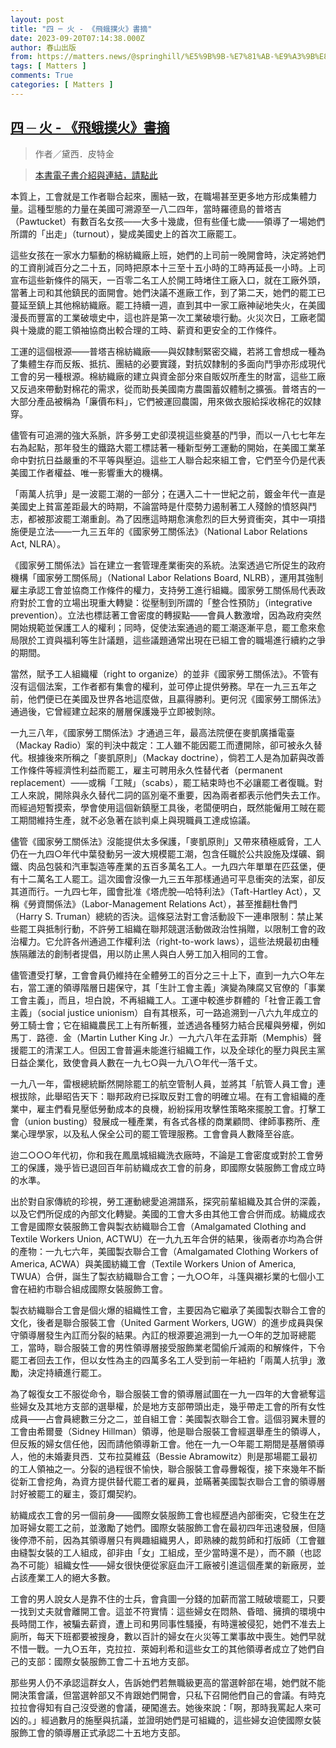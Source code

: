```yaml
---
layout: post
title: "四 ─ 火 - 《飛蛾撲火》書摘"
date: 2023-09-20T07:14:38.000Z
author: 春山出版
from: https://matters.news/@springhill/%E5%9B%9B-%E7%81%AB-%E9%A3%9B%E8%9B%BE%E6%92%B2%E7%81%AB-%E6%9B%B8%E6%91%98-bafybeigfwprg2t3lmcbyxkuqwhdy6zklyamyjumt37url3eqafuc3j34yq
tags: [ Matters ]
comments: True
categories: [ Matters ]
---
```

<!--1695194078000-->
[四 ─ 火 - 《飛蛾撲火》書摘](https://matters.news/@springhill/%E5%9B%9B-%E7%81%AB-%E9%A3%9B%E8%9B%BE%E6%92%B2%E7%81%AB-%E6%9B%B8%E6%91%98-bafybeigfwprg2t3lmcbyxkuqwhdy6zklyamyjumt37url3eqafuc3j34yq)
------

<div>
<blockquote><p>作者／黛西．皮特金</p></blockquote><blockquote><p><a target="_blank" rel="noopener noreferrer nofollow" href="https://readmoo.com/book/210286561000101">本書電子書介紹與連結，請點此</a></p></blockquote><p>本質上，工會就是工作者聯合起來，團結一致，在職場甚至更多地方形成集體力量。這種型態的力量在美國可溯源至一八二四年，當時羅德島的普塔吉（Pawtucket）有數百名女孩——大多十幾歲，但有些僅七歲——領導了一場她們所謂的「出走」（turnout），變成美國史上的首次工廠罷工。</p><p>這些女孩在一家水力驅動的棉紡織廠上班，她們的上司前一晚開會時，決定將她們的工資削減百分之二十五，同時把原本十三至十五小時的工時再延長一小時。上司宣布這些新條件的隔天，一百零二名工人於開工時堵住工廠入口，就在工廠外頭，當著上司和其他鎮民的面開會。她們決議不進廠工作，到了第二天，她們的罷工已蔓延至鎮上其他棉紡織廠。罷工持續一週，直到其中一家工廠神祕地失火，在美國漫長而豐富的工業破壞史中，這也許是第一次工業破壞行動。火災次日，工廠老闆與十幾歲的罷工領袖協商出較合理的工時、薪資和更安全的工作條件。</p><p>工運的這個根源——普塔吉棉紡織廠——與奴隸制緊密交織，若將工會想成一種為了集體生存而反叛、抵抗、團結的必要實踐，對抗奴隸制的多面向鬥爭亦形成現代工會的另一種根源。棉紡織廠的建立與資金部分來自販奴所產生的財富，這些工廠又反過來帶動對棉花的需求，從而助長美國南方農園蓄奴體制之擴張。普塔吉的一大部分產品被稱為「廉價布料」，它們被運回農園，用來做衣服給採收棉花的奴隸穿。</p><p>儘管有可追溯的強大系脈，許多勞工史卻漠視這些奠基的鬥爭，而以一八七七年左右為起點，那年發生的鐵路大罷工標誌著一種新型勞工運動的開始，在美國工業革命中對抗日益嚴重的不平等與壓迫。這些工人聯合起來組工會，它們至今仍是代表美國工作者權益、唯一影響重大的機構。</p><p>「兩萬人抗爭」是一波罷工潮的一部分；在邁入二十一世紀之前，鍍金年代一直是美國史上貧富差距最大的時期，不論當時是什麼勢力遏制著工人殘餘的憤怒與鬥志，都被那波罷工潮重創。為了因應這時期愈演愈烈的巨大勞資衝突，其中一項措施便是立法——一九三五年的《國家勞工關係法》（National Labor Relations Act, NLRA）。</p><p>《國家勞工關係法》旨在建立一套管理產業衝突的系統。法案透過它所促生的政府機構「國家勞工關係局」（National Labor Relations Board, NLRB），運用其強制雇主承認工會並協商工作條件的權力，支持勞工進行組織。國家勞工關係局代表政府對於工會的立場出現重大轉變：從壓制到所謂的「整合性預防」（integrative prevention）。立法也標誌著工會密度的轉捩點——會員人數激增，因為政府突然開始規範並保護工人的權利；同時，促使法案通過的罷工潮逐漸平息，罷工愈來愈局限於工資與福利等生計議題，這些議題通常出現在已組工會的職場進行續約之爭的期間。</p><p>當然，賦予工人組織權（right to organize）的並非《國家勞工關係法》。不管有沒有這個法案，工作者都有集會的權利，並可停止提供勞務。早在一九三五年之前，他們便已在美國及世界各地這麼做，且贏得勝利。更何況《國家勞工關係法》通過後，它曾經建立起來的層層保護幾乎立即被剝除。</p><p>一九三八年，《國家勞工關係法》才通過三年，最高法院便在麥凱廣播電臺（Mackay Radio）案的判決中裁定：工人雖不能因罷工而遭開除，卻可被永久替代。根據後來所稱之「麥凱原則」（Mackay doctrine），倘若工人是為加薪與改善工作條件等經濟性利益而罷工，雇主可聘用永久性替代者（permanent replacement）——或稱「工賊」（scabs），罷工結束時也不必讓罷工者復職。對工人來說，開除與永久替代二詞的區別毫不重要，因為兩者都表示他們失去工作。而經過短暫摸索，學會使用這個新鎮壓工具後，老闆便明白，既然能僱用工賊在罷工期間維持生產，就不必急著在談判桌上與現職員工達成協議。</p><p>儘管《國家勞工關係法》沒能提供太多保護，「麥凱原則」又帶來積極威脅，工人仍在一九四○年代中葉發動另一波大規模罷工潮，包含任職於公共設施及煤礦、鋼鐵、肉品包裝和汽車製造等產業的五百多萬名工人。一九四六年單單在匹茲堡，便有十二萬名工人罷工。這次國會沒像一九三五年那樣通過可平息衝突的法案，卻反其道而行。一九四七年，國會批准《塔虎脫—哈特利法》（Taft-Hartley Act），又稱《勞資關係法》（Labor-Management Relations Act），甚至推翻杜魯門（Harry S. Truman）總統的否決。這條惡法對工會活動設下一連串限制：禁止某些罷工與抵制行動，不許勞工組織在聯邦競選活動做政治性捐贈，以限制工會的政治權力。它允許各州通過工作權利法（right-to-work laws），這些法規最初由種族隔離法的創制者提倡，用以防止黑人與白人勞工加入相同的工會。</p><p>儘管遭受打擊，工會會員仍維持在全體勞工的百分之三十上下，直到一九六○年左右，當工運的領導階層日趨保守，其「生計工會主義」演變為陳腐又官僚的「事業工會主義」，而且，坦白說，不再組織工人。工運中較進步群體的「社會正義工會主義」（social justice unionism）自有其根系，可一路追溯到一八六九年成立的勞工騎士會；它在組織農民工上有所斬獲，並透過各種努力結合民權與勞權，例如馬丁．路德．金（Martin Luther King Jr.）一九六八年在孟菲斯（Memphis）聲援罷工的清潔工人。但因工會普遍未能進行組織工作，以及全球化的壓力與民主黨日益企業化，致使會員人數在一九七○與一九八○年代一落千丈。</p><p>一九八一年，雷根總統斷然開除罷工的航空管制人員，並將其「航管人員工會」連根拔除，此舉昭告天下：聯邦政府已採取反對工會的明確立場。在有工會組織的產業中，雇主們看見壓低勞動成本的良機，紛紛採用攻擊性策略來擺脫工會。打擊工會（union busting）發展成一種產業，有各式各樣的商業顧問、律師事務所、產業心理學家，以及私人保全公司的罷工管理服務。工會會員人數降至谷底。</p><p>迨二○○○年代初，你和我在鳳凰城組織洗衣廠時，不論是工會密度或對於工會勞工的保護，幾乎皆已退回百年前紡織成衣工會的前身，即國際女裝服飾工會成立時的水準。</p><p>出於對自家傳統的珍視，勞工運動總愛追溯譜系，探究前輩組織及其合併的深義，以及它們所促成的內部文化轉變。美國的工會大多由其他工會合併而成。紡織成衣工會是國際女裝服飾工會與製衣紡織聯合工會（Amalgamated Clothing and Textile Workers Union, ACTWU）在一九九五年合併的結果，後兩者亦均為合併的產物：一九七六年，美國製衣聯合工會（Amalgamated Clothing Workers of America, ACWA）與美國紡織工會（Textile Workers Union of America, TWUA）合併，誕生了製衣紡織聯合工會；一九○○年，斗篷與襯衫業的七個小工會在紐約市聯合組成國際女裝服飾工會。</p><p>製衣紡織聯合工會是個火爆的組織性工會，主要因為它繼承了美國製衣聯合工會的文化，後者是聯合服裝工會（United Garment Workers, UGW）的進步成員與保守領導層發生內訌而分裂的結果。內訌的根源要追溯到一九一○年的芝加哥總罷工，當時，聯合服裝工會的男性領導層接受服飾業老闆偷斤減兩的和解條件，下令罷工者回去工作，但以女性為主的四萬多名工人受到前一年紐約「兩萬人抗爭」激勵，決定持續進行罷工。</p><p>為了報復女工不服從命令，聯合服裝工會的領導層試圖在一九一四年的大會褫奪這些婦女及其地方支部的選舉權，於是地方支部帶頭出走，幾乎帶走工會的所有女性成員——占會員總數三分之二，並自組工會：美國製衣聯合工會。這個羽翼未豐的工會由希爾曼（Sidney Hillman）領導，他是聯合服裝工會經選舉產生的領導人，但反叛的婦女信任他，因而請他領導新工會。他在一九一○年罷工期間是基層領導人，他的未婚妻貝西．艾布拉莫維茲（Bessie Abramowitz）則是那場罷工最初的工人領袖之一。分裂的過程很不愉快，聯合服裝工會尋釁報復，接下來幾年不斷從新工會挖角，為資方提供替代罷工者的雇員，並瞞著美國製衣聯合工會的領導層討好被罷工的雇主，簽訂爛契約。</p><p>紡織成衣工會的另一個前身——國際女裝服飾工會也經歷過內部衝突，它發生在芝加哥婦女罷工之前，並激勵了她們。國際女裝服飾工會在最初四年迅速發展，但隨後停滯不前，因為其領導層只有興趣組織男人，即熟練的裁剪師和打版師（工會雖由縫製女裝的工人組成，卻非由「女」工組成，至少當時還不是），而不願（也認為不可能）組織女性——婦女很快便從家庭血汗工廠被引進這個產業的新廠房，並占該產業工人的絕大多數。</p><p>工會的男人說女人是靠不住的士兵，會貪圖一分錢的加薪而當工賊破壞罷工，只要一找到丈夫就會離開工會。這並不符實情：這些婦女在悶熱、昏暗、擁擠的環境中長時間工作，被騙去薪資，遭上司和男同事性騷擾，有時還被侵犯，她們不准去上廁所，每天下班都要被搜身，數以百計的婦女在火災等工業事故中喪生。她們早就不惜一戰。一九○五年，克拉拉．萊姆利希和這些女工的其他領導者成立了她們自己的支部：國際女裝服飾工會二十五地方支部。</p><p>那些男人仍不承認這群女人，告訴她們若無職級更高的當選幹部在場，她們就不能開決策會議，但當選幹部又不肯跟她們開會，只私下召開他們自己的會議。有時克拉拉會得知有自己沒受邀的會議，硬闖進去。她後來說：「啊，那時我罵起人來可凶的。」經過數月的施壓與抗議，並證明她們是可組織的，這些婦女迫使國際女裝服飾工會的領導層正式承認二十五地方支部。</p><p><br class="smart"></p>
</div>
